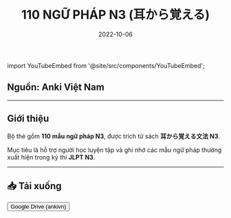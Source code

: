 ﻿---
title: 110 NGỮ PHÁP N3 (耳から覚える)
slug: grammar-n3-110
date: 2022-10-06
description: Bộ thẻ ngữ pháp N3 gồm 110 mẫu được trích từ sách Mimikara Oboeru.
category: "Tiếng Nhật"
tags:
  - deck
  - japanese
---

import YouTubeEmbed from '@site/src/components/YouTubeEmbed';

<YouTubeEmbed videoId="vLV0IsL43qA" />

<!--truncate-->

## Nguồn: Anki Việt Nam

---

## Giới thiệu

Bộ thẻ gồm **110 mẫu ngữ pháp N3**, được trích từ sách **耳から覚える文法 N3**.

Mục tiêu là hỗ trợ người học luyện tập và ghi nhớ các mẫu ngữ pháp thường xuất hiện trong kỳ thi **JLPT N3**.

---

## 📥 Tải xuống

<div style={{display: 'flex', justifyContent: 'left', gap: '20px'}}> <a href="https://drive.google.com/open?id=1VKwt33_OS60DT0CNymlkSPl_OvbwkIFt&usp=drive_fs"> <button class="buttonPrimary" type="button">Google Drive (ankivn)</button> </a> </div>
